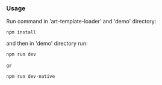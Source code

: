 ### Usage

Run command in 'art-template-loader' and 'demo' directory:

```
npm install
```

and then in 'demo' directory run:

```
npm run dev
```

or

```
npm run dev-native
```